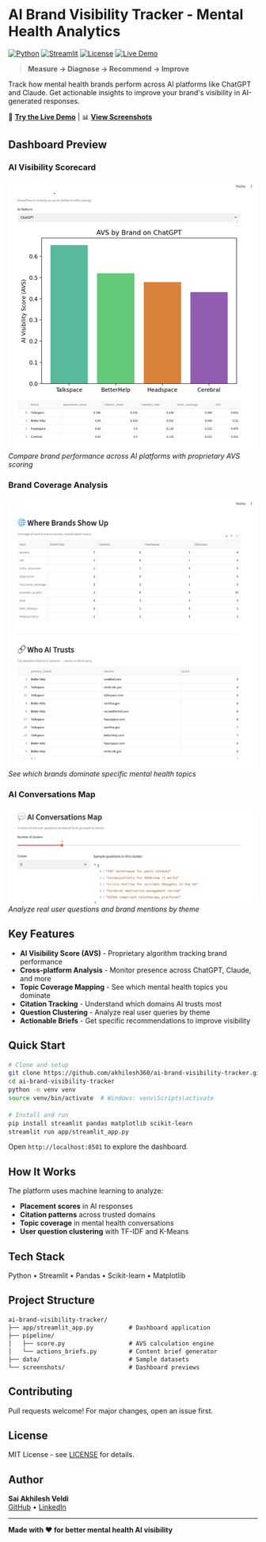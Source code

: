 # AI Brand Visibility Tracker - Mental Health Analytics

[![Python](https://img.shields.io/badge/Python-3.8+-blue.svg)](https://www.python.org/downloads/)
[![Streamlit](https://img.shields.io/badge/Streamlit-1.28+-red.svg)](https://streamlit.io/)
[![License](https://img.shields.io/badge/License-MIT-green.svg)](LICENSE)
[![Live Demo](https://img.shields.io/badge/Live%20Demo-Streamlit-FF4B4B.svg)](https://ai-brand-visibility-tracker-28juw59dgwu24whpl6shr2.streamlit.app/)

> **Measure → Diagnose → Recommend → Improve**

Track how mental health brands perform across AI platforms like ChatGPT and Claude. Get actionable insights to improve your brand's visibility in AI-generated responses.

🚀 **[Try the Live Demo](https://ai-brand-visibility-tracker-28juw59dgwu24whpl6shr2.streamlit.app/)** | 📊 **[View Screenshots](#dashboard-preview)**

## Dashboard Preview

### AI Visibility Scorecard
![Visibility Scorecard](screenshots/visibility-scorecard.png)
*Compare brand performance across AI platforms with proprietary AVS scoring*

### Brand Coverage Analysis  
![Brand Coverage](screenshots/brand-coverage.png)
*See which brands dominate specific mental health topics*

### AI Conversations Map
![Conversations Map](screenshots/conversations-map.png)
*Analyze real user questions and brand mentions by theme*

## Key Features

- **AI Visibility Score (AVS)** - Proprietary algorithm tracking brand performance
- **Cross-platform Analysis** - Monitor presence across ChatGPT, Claude, and more
- **Topic Coverage Mapping** - See which mental health topics you dominate
- **Citation Tracking** - Understand which domains AI trusts most
- **Question Clustering** - Analyze real user queries by theme
- **Actionable Briefs** - Get specific recommendations to improve visibility

## Quick Start

```bash
# Clone and setup
git clone https://github.com/akhilesh360/ai-brand-visibility-tracker.git
cd ai-brand-visibility-tracker
python -m venv venv
source venv/bin/activate  # Windows: venv\Scripts\activate

# Install and run
pip install streamlit pandas matplotlib scikit-learn
streamlit run app/streamlit_app.py
```

Open `http://localhost:8501` to explore the dashboard.

## How It Works

The platform uses machine learning to analyze:
- **Placement scores** in AI responses
- **Citation patterns** across trusted domains  
- **Topic coverage** in mental health conversations
- **User question clustering** with TF-IDF and K-Means

## Tech Stack

Python • Streamlit • Pandas • Scikit-learn • Matplotlib

## Project Structure

```
ai-brand-visibility-tracker/
├── app/streamlit_app.py          # Dashboard application
├── pipeline/
│   ├── score.py                  # AVS calculation engine
│   └── actions_briefs.py         # Content brief generator
├── data/                         # Sample datasets
└── screenshots/                  # Dashboard previews
```

## Contributing

Pull requests welcome! For major changes, open an issue first.

## License

MIT License - see [LICENSE](LICENSE) for details.

## Author

**Sai Akhilesh Veldi**  
[GitHub](https://github.com/akhilesh360) • [LinkedIn](https://www.linkedin.com/in/saiakhileshveldi/)

---

**Made with ❤️ for better mental health AI visibility**
